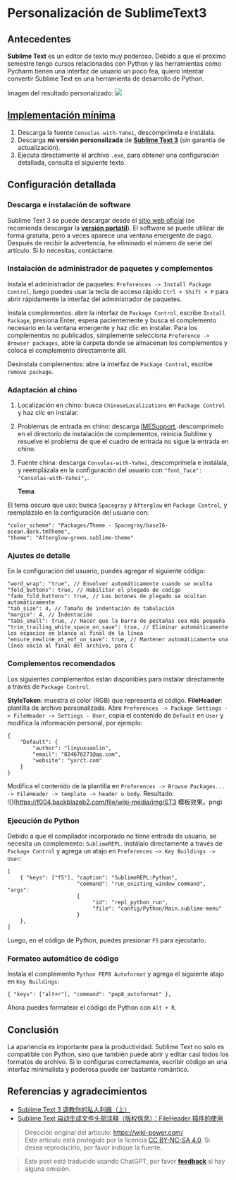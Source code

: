 # Personalización de SublimeText3

## Antecedentes

**Sublime Text** es un editor de texto muy poderoso. Debido a que el próximo semestre tengo cursos relacionados con Python y las herramientas como Pycharm tienen una interfaz de usuario un poco fea, quiero intentar convertir Sublime Text en una herramienta de desarrollo de Python.

Imagen del resultado personalizado:
![](https://f004.backblazeb2.com/file/wiki-media/img/ST3效果.png)

## [Implementación mínima](https://www.jianguoyun.com/p/Da9TMr0Q-OOjBxif86sB)

1. Descarga la fuente `Consolas-with-Yahei`, descomprímela e instálala.
2. Descarga **mi versión personalizada** de [**Sublime Text 3**](https://www.jianguoyun.com/p/Da9TMr0Q-OOjBxif86sB) (sin garantía de actualización).
3. Ejecuta directamente el archivo `.exe`, para obtener una configuración detallada, consulta el siguiente texto.

## Configuración detallada

### Descarga e instalación de software

Sublime Text 3 se puede descargar desde el [sitio web oficial](http://www.sublimetext.com/) (se recomienda descargar la [**versión portátil**](https://download.sublimetext.com/Sublime%20Text%20Build%203176%20x64.zip)). El software se puede utilizar de forma gratuita, pero a veces aparece una ventana emergente de pago. Después de recibir la advertencia, he eliminado el número de serie del artículo. Si lo necesitas, contáctame.

### Instalación de administrador de paquetes y complementos

Instala el administrador de paquetes: `Preferences -> Install Package Control`, luego puedes usar la tecla de acceso rápido `Ctrl + Shift + P` para abrir rápidamente la interfaz del administrador de paquetes.

Instala complementos: abre la interfaz de `Package Control`, escribe `Install Package`, presiona Enter, espera pacientemente y busca el complemento necesario en la ventana emergente y haz clic en instalar. Para los complementos no publicados, simplemente selecciona `Preference -> Browser packages`, abre la carpeta donde se almacenan los complementos y coloca el complemento directamente allí.

Desinstala complementos: abre la interfaz de `Package Control`, escribe `remove package`.

### Adaptación al chino

1. Localización en chino: busca `ChineseLocalizations` en `Package Control` y haz clic en instalar.
2. Problemas de entrada en chino: descarga [IMESupport](https://github.com/zcodes/IMESupport/archive/master.zip), descomprímelo en el directorio de instalación de complementos, reinicia Sublime y resuelve el problema de que el cuadro de entrada no sigue la entrada en chino.
3. Fuente china: descarga `Consolas-with-Yahei`, descomprímela e instálala, y reemplázala en la configuración del usuario con `"font_face": "Consolas-with-Yahei",`.

   **Tema**

El tema oscuro que uso: busca `Spacegray` y `Afterglow` en `Package Control`, y reemplázalo en la configuración del usuario con:

```
"color_scheme": "Packages/Theme - Spacegray/base16-ocean.dark.tmTheme",
"theme": "Afterglow-green.sublime-theme"
```

### Ajustes de detalle

En la configuración del usuario, puedes agregar el siguiente código:

```
"word_wrap": "true", // Envolver automáticamente cuando se oculta
"fold_buttons": true, // Habilitar el plegado de código
"fade_fold_buttons": true, // Los botones de plegado se ocultan automáticamente
"tab_size": 4, // Tamaño de indentación de tabulación
"margin": 4, // Indentación
"tabs_small": true, // Hacer que la barra de pestañas sea más pequeña
"trim_trailing_white_space_on_save": true, // Eliminar automáticamente los espacios en blanco al final de la línea
"ensure_newline_at_eof_on_save": true, // Mantener automáticamente una línea vacía al final del archivo, para C
```

### Complementos recomendados

Los siguientes complementos están disponibles para instalar directamente a través de `Package Control`.

**StyleToken**: muestra el color (RGB) que representa el código. **FileHeader**: plantilla de archivo personalizada. Abre `Preferences -> Package Settings -> FileHeader -> Settings - User`, copia el contenido de `Default` en `User` y modifica la información personal, por ejemplo:

```
{
    "Default": {
        "author": "linyuxuanlin",
        "email": "824676271@qq.com",
        "website": "yxrct.com"
    }
}
```

Modifica el contenido de la plantilla en `Preferences -> Browse Packages... -> FileHeader -> template -> header o body`. Resultado:  
 ![](https://f004.backblazeb2.com/file/wiki-media/img/ST3 模板效果。png)

### Ejecución de Python

Debido a que el compilador incorporado no tiene entrada de usuario, se necesita un complemento: `SublimeREPL`. Instálalo directamente a través de `Package Control` y agrega un atajo en `Preferences —> Key Buildings -> User`:

```
[
    { "keys": ["f5"], "caption": "SublimeREPL:Python",
                      "command": "run_existing_window_command", "args":
                      {
                           "id": "repl_python_run",
                           "file": "config/Python/Main.sublime-menu"
                      }
    },
]
```

Luego, en el código de Python, puedes presionar `F5` para ejecutarlo.

### Formateo automático de código

Instala el complemento `Python PEP8 Autoformat` y agrega el siguiente atajo en `Key Buildings`:

```
{ "keys": ["alt+r"], "command": "pep8_autoformat" },
```

Ahora puedes formatear el código de Python con `Alt + R`.

## Conclusión

La apariencia es importante para la productividad. Sublime Text no solo es compatible con Python, sino que también puede abrir y editar casi todos los formatos de archivo. Si lo configuras correctamente, escribir código en una interfaz minimalista y poderosa puede ser bastante romántico.

## Referencias y agradecimientos

- [Sublime Text 3 调教你的私人利器（上）](https://www.sheyilin.com/2015/05/sublime_text_3_tiao_jiao_ni_de_si_ren_li_qi_1/)
- [Sublime Text 自动生成文件头部注释（版权信息）：FileHeader 插件的使用](https://blog.csdn.net/afei__/article/details/82890493)

> Dirección original del artículo: <https://wiki-power.com/>  
> Este artículo está protegido por la licencia [CC BY-NC-SA 4.0](https://creativecommons.org/licenses/by/4.0/deed.zh). Si desea reproducirlo, por favor indique la fuente.

> Este post está traducido usando ChatGPT, por favor [**feedback**](https://github.com/linyuxuanlin/Wiki_MkDocs/issues/new) si hay alguna omisión.